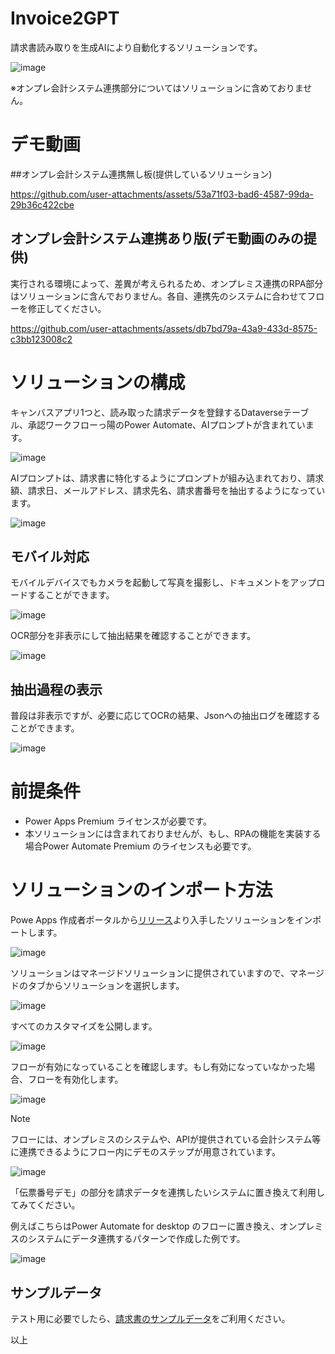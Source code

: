 # Invoice2GPT
請求書読み取りを生成AIにより自動化するソリューションです。


![image](https://github.com/user-attachments/assets/67f93352-ef38-400a-8a26-1340aedd5ec8)

※オンプレ会計システム連携部分についてはソリューションに含めておりません。

# デモ動画
##オンプレ会計システム連携無し板(提供しているソリューション)

https://github.com/user-attachments/assets/53a71f03-bad6-4587-99da-29b36c422cbe

## オンプレ会計システム連携あり版(デモ動画のみの提供)

実行される環境によって、差異が考えられるため、オンプレミス連携のRPA部分はソリューションに含んでおりません。各自、連携先のシステムに合わせてフローを修正してください。

https://github.com/user-attachments/assets/db7bd79a-43a9-433d-8575-c3bb123008c2

# ソリューションの構成

キャンバスアプリ1つと、読み取った請求データを登録するDataverseテーブル、承認ワークフローっ陽のPower Automate、AIプロンプトが含まれています。

![image](https://github.com/user-attachments/assets/28b82ad5-e01e-4490-a72c-04dfe28b3834)

AIプロンプトは、請求書に特化するようにプロンプトが組み込まれており、請求額、請求日、メールアドレス、請求先名、請求書番号を抽出するようになっています。

![image](https://github.com/user-attachments/assets/ea41e4af-58d5-471f-b7e9-f73f19a6e71f)

## モバイル対応

モバイルデバイスでもカメラを起動して写真を撮影し、ドキュメントをアップロードすることができます。

![image](https://github.com/user-attachments/assets/f59df029-9b9c-4864-ac75-d22710936221)

OCR部分を非表示にして抽出結果を確認することができます。

![image](https://github.com/user-attachments/assets/1651863d-fec1-417c-9cf7-0131ce4140e0)

## 抽出過程の表示

普段は非表示ですが、必要に応じてOCRの結果、Jsonへの抽出ログを確認することができます。

![image](https://github.com/user-attachments/assets/cc8bcf9a-a2b2-4a63-a60d-e7d3ae485a64)



# 前提条件

* Power Apps Premium ライセンスが必要です。
* 本ソリューションには含まれておりませんが、もし、RPAの機能を実装する場合Power Automate Premium のライセンスも必要です。

# ソリューションのインポート方法

Powe Apps 作成者ポータルから[リリース](https://github.com/geekfujiwara/Invoice2GPT/releases/tag/Invoice2GPT)より入手したソリューションをインポートします。

![image](https://github.com/user-attachments/assets/dbca5c1c-28a8-4f0a-b712-177172c8799e)


ソリューションはマネージドソリューションに提供されていますので、マネージドのタブからソリューションを選択します。

![image](https://github.com/user-attachments/assets/d54ead3d-0196-4050-b01b-0fff8f897acb)


すべてのカスタマイズを公開します。

![image](https://github.com/user-attachments/assets/740b0940-3ac5-4ab1-822d-233bf1dceaba)

フローが有効になっていることを確認します。もし有効になっていなかった場合、フローを有効化します。

![image](https://github.com/user-attachments/assets/0438e7bb-88ae-4f6b-a3da-6276e16efae0)


> [!Note]
> フローには、オンプレミスのシステムや、APIが提供されている会計システム等に連携できるようにフロー内にデモのステップが用意されています。
>
>  ![image](https://github.com/user-attachments/assets/6616bfc2-0695-472b-b986-dc9e38795183)
>
> 「伝票番号デモ」の部分を請求データを連携したいシステムに置き換えて利用してみてください。
>
> 例えばこちらはPower Automate for desktop のフローに置き換え、オンプレミスのシステムにデータ連携するパターンで作成した例です。
>
> ![image](https://github.com/user-attachments/assets/1b5fa1e2-efc4-42ed-916b-9ce8458bc765)


## サンプルデータ
テスト用に必要でしたら、[請求書のサンプルデータ](https://github.com/geekfujiwara/Invoice2GPT/releases/tag/SampleInvoice)をご利用ください。

以上
